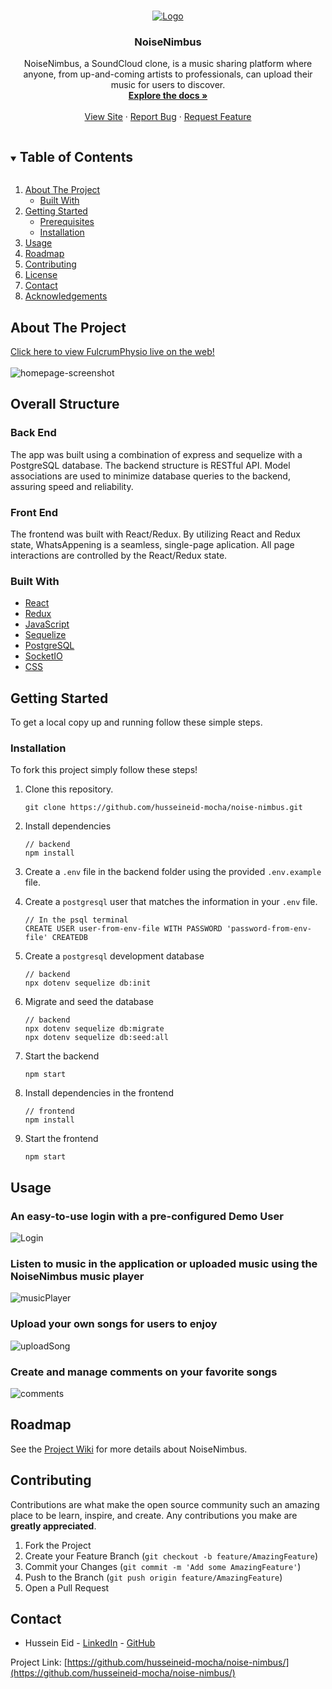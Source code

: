 <!-- PROJECT SHIELDS -->
<!--
*** I'm using markdown "reference style" links for readability.
*** Reference links are enclosed in brackets [ ] instead of parentheses ( ).
*** See the bottom of this document for the declaration of the reference variables
*** for contributors-url, forks-url, etc. This is an optional, concise syntax you may use.
*** https://www.markdownguide.org/basic-syntax/#reference-style-links
-->



<!-- PROJECT LOGO -->
<br />
<p align="center">
  <a href="https://noisenimbus.herokuapp.com/">
    <img src="./READMEImages/soundcloud-512.png" alt="Logo" style="background-color:white">
  </a>

  <h3 align="center">NoiseNimbus</h3>

  <p align="center">
NoiseNimbus, a SoundCloud clone, is a music sharing platform where anyone, from up-and-coming artists to professionals, can upload their music for users to discover.    <br />
    <a href="https://github.com/husseineid-mocha/noise-nimbus/wiki"><strong>Explore the docs »</strong></a>
    <br />
    <br />
    <a href="https://noisenimbus.herokuapp.com/">View Site</a>
    ·
    <a href="https://github.com/husseineid-mocha/noise-nimbus/issues">Report Bug</a>
    ·
    <a href="https://github.com/husseineid-mocha/noise-nimbus/issues">Request Feature</a>
  </p>
</p>



<!-- TABLE OF CONTENTS -->
<details open="open">
  <summary><h2 style="display: inline-block">Table of Contents</h2></summary>
  <ol>
    <li>
      <a href="#about-the-project">About The Project</a>
      <ul>
        <li><a href="#built-with">Built With</a></li>
      </ul>
    </li>
    <li>
      <a href="#getting-started">Getting Started</a>
      <ul>
        <li><a href="#prerequisites">Prerequisites</a></li>
        <li><a href="#installation">Installation</a></li>
      </ul>
    </li>
    <li><a href="#usage">Usage</a></li>
    <li><a href="#roadmap">Roadmap</a></li>
    <li><a href="#contributing">Contributing</a></li>
    <li><a href="#license">License</a></li>
    <li><a href="#contact">Contact</a></li>
    <li><a href="#acknowledgements">Acknowledgements</a></li>
  </ol>
</details>



<!-- ABOUT THE PROJECT -->
## About The Project

[Click here to view FulcrumPhysio live on the web!](https://fulcrumphysio.herokuapp.com/)
<br>
</br>
![homepage-screenshot](READMEImages/splash.png)

## Overall Structure

### Back End
The app was built using a combination of express and sequelize with a PostgreSQL database. The backend structure is RESTful API. Model associations are used to minimize database queries to the backend, assuring speed and reliability.

### Front End
The frontend was built with React/Redux. By utilizing React and Redux state, WhatsAppening is a seamless, single-page aplication. All page interactions are controlled by the React/Redux state.
### Built With

* [React](https://reactjs.org/)
* [Redux](https://redux.js.org/)
* [JavaScript](https://www.javascript.com/)
* [Sequelize](https://sequelize.org/)
* [PostgreSQL](https://www.postgresql.org/docs/current/)
* [SocketIO](https://socket.io/docs/v4)
* [CSS](http://www.css3.info/)

<!-- GETTING STARTED -->
## Getting Started

To get a local copy up and running follow these simple steps.

### Installation
To fork this project simply follow these steps!

1. Clone this repository.

    ```
    git clone https://github.com/husseineid-mocha/noise-nimbus.git
    ```

2. Install dependencies
    ```
    // backend
    npm install
    ```

3. Create a `.env` file in the backend folder using the provided `.env.example` file.

4. Create a `postgresql` user that matches the information in your `.env` file.
    ```
    // In the psql terminal
    CREATE USER user-from-env-file WITH PASSWORD 'password-from-env-file' CREATEDB
    ```
5. Create a `postgresql` development database
    ```
    // backend
    npx dotenv sequelize db:init
    ```
6. Migrate and seed the database
    ```
    // backend
    npx dotenv sequelize db:migrate
    npx dotenv sequelize db:seed:all
    ```
7. Start the backend
    ```
    npm start
    ```
8. Install dependencies in the frontend
    ```
    // frontend
    npm install
    ```
9. Start the frontend
    ```
    npm start
    ```


<!-- USAGE EXAMPLES -->
## Usage
### An easy-to-use login with a pre-configured Demo User
![Login](READMEImages/demoLogin.png)
### Listen to music in the application or uploaded music using the NoiseNimbus music player
![musicPlayer](READMEImages/musicPlayer.png)
### Upload your own songs for users to enjoy
![uploadSong](READMEImages/uploadSong.png)
### Create and manage comments on your favorite songs
![comments](READMEImages/comments.png)

<!-- ROADMAP -->
## Roadmap

See the [Project Wiki](https://github.com/husseineid-mocha/noise-nimbus/wiki) for more details about NoiseNimbus.

<!-- CONTRIBUTING -->
## Contributing

Contributions are what make the open source community such an amazing place to be learn, inspire, and create. Any contributions you make are **greatly appreciated**.

1. Fork the Project
2. Create your Feature Branch (`git checkout -b feature/AmazingFeature`)
3. Commit your Changes (`git commit -m 'Add some AmazingFeature'`)
4. Push to the Branch (`git push origin feature/AmazingFeature`)
5. Open a Pull Request



<!-- CONTACT -->
## Contact 

* Hussein Eid - [LinkedIn](https://www.linkedin.com/in/hussein-eid/) - [GitHub](https://github.com/husseineid-mocha)


Project Link: [https://github.com/husseineid-mocha/noise-nimbus/](https://github.com/husseineid-mocha/noise-nimbus/)
